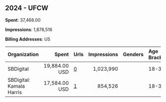 ## 2024 - UFCW 
**Spent**: 37,468.00

**Impressions**: 1,878,516

**Billing Addresses**: US

|Organization|Spent|Urls|Impressions|Genders|Age Brackets|Country Codes|
|:---|---:|:---|---:|:---|:---|:---|
|SBDigital|19,884.00 USD|[0](https://www.snap.com/political-ads/asset/a0c26fa736a6fd91e1ba3e4c6f96ace6817f146b2a22c73fdb940e45d5101de5?mediaType=jpg)|1,023,990||18-35|united states|
|SBDigital: Kamala Harris|17,584.00 USD|[1](https://www.snap.com/political-ads/asset/70251b8bb4599351231192fde67c105d57fdcb7589931e8c7d2e4e61987c5460?mediaType=jpg)|854,526||18-35|united states|
